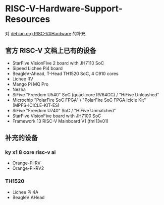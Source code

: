 
# RISC-V-Hardware-Support-Resources

对 [debian.org RISC-V#Hardware](https://wiki.debian.org/RISC-V#Hardware) 的补充



## 官方 RISC-V 文档上已有的设备

* StarFive VisionFive 2 board with JH7110 SoC
* Sipeed Lichee Pi4 board
* BeagleV-Ahead, T-Head TH1520 SoC, 4 C910 cores
* Lichee RV
* Mango Pi MQ Pro
* Nezha
* SiFive "Freedom U540" SoC (quad-core RV64GC) / "HiFive Unleashed"
* Microchip "PolarFire SoC FPGA" / "PolarFire SoC FPGA Icicle Kit" (MPFS-ICICLE-KIT-ES)
* SiFive "Freedom U740" SoC / "HiFive Unmatched"
* StarFive VisionFive board with JH7100 SoC
* Framework 13 RISC-V Mainboard V1 (fml13v01)

## 补充的设备

### ky x1 8 core risc-v ai

*  Orange-Pi RV
*  Orange-Pi-RV2



### TH1520

* Lichee Pi 4A
* BeagleV AHead
